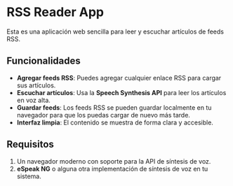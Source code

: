 # RSS Reader App

Esta es una aplicación web sencilla para leer y escuchar artículos de feeds RSS.

## Funcionalidades

- **Agregar feeds RSS**: Puedes agregar cualquier enlace RSS para cargar sus artículos.
- **Escuchar artículos**: Usa la **Speech Synthesis API** para leer los artículos en voz alta.
- **Guardar feeds**: Los feeds RSS se pueden guardar localmente en tu navegador para que los puedas cargar de nuevo más tarde.
- **Interfaz limpia**: El contenido se muestra de forma clara y accesible.

## Requisitos

1. Un navegador moderno con soporte para la API de síntesis de voz.
2. **eSpeak NG** o alguna otra implementación de síntesis de voz en tu sistema.


